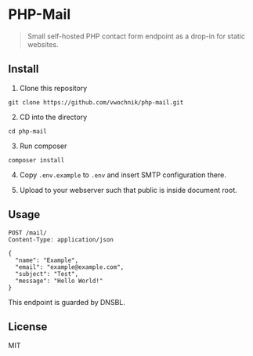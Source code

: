 # PHP-Mail

> Small self-hosted PHP contact form endpoint as a drop-in for static websites.
> 

## Install

1. Clone this repository
```
git clone https://github.com/vwochnik/php-mail.git
```

2. CD into the directory
```
cd php-mail
```

3. Run composer
```
composer install
```

4. Copy `.env.example` to `.env` and insert SMTP configuration there.

5. Upload to your webserver such that public is inside document root.

## Usage
```
POST /mail/
Content-Type: application/json

{
  "name": "Example",
  "email": "example@example.com",
  "subject": "Test",
  "message": "Hello World!"
}
```

This endpoint is guarded by DNSBL.

## License
MIT
